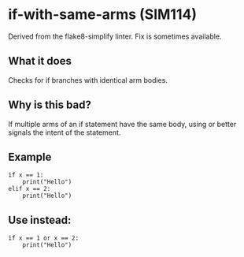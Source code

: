 # if-with-same-arms (SIM114)
Derived from the flake8-simplify linter.
Fix is sometimes available.
## What it does
Checks for if branches with identical arm bodies.
## Why is this bad?
If multiple arms of an if statement have the same body, using or
better signals the intent of the statement.
## Example
```
if x == 1:
    print("Hello")
elif x == 2:
    print("Hello")
```
## Use instead:
```
if x == 1 or x == 2:
    print("Hello")
```